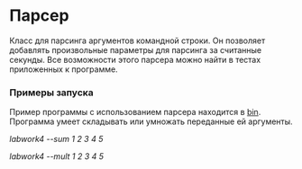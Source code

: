 # Парсер

Класс для парсинга аргументов командной строки. Он позволяет добавлять произвольные параметры для парсинга за считанные секунды.
Все возможности этого парсера можно найти в тестах приложенных к программе.

### Примеры запуска

Пример программы с использованием парсера находится в [bin](bin/main.cpp). Программа умеет складывать или умножать переданные ей аргументы.

*labwork4 --sum 1 2 3 4 5*

*labwork4 --mult 1 2 3 4 5*
